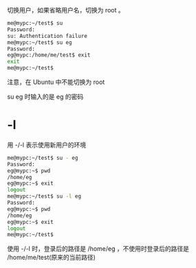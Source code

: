切换用户，如果省略用户名，切换为 root 。


```bash
me@mypc:~/test$ su
Password: 
su: Authentication failure
me@mypc:~/test$ su eg
Password: 
eg@mypc:/home/me/test$ exit
exit
me@mypc:~/test$ 
```


注意，在 Ubuntu 中不能切换为 root


su eg 时输入的是 eg 的密码


# -l
用 -/-l 表示使用新用户的环境
```bash
me@mypc:~/test$ su - eg
Password: 
eg@mypc:~$ pwd
/home/eg
eg@mypc:~$ exit
logout
me@mypc:~/test$ su -l eg
Password: 
eg@mypc:~$ pwd
/home/eg
eg@mypc:~$ exit
logout
me@mypc:~/test$ 
```


使用 -/-l 时，登录后的路径是 /home/eg ，不使用时登录后的路径是 /home/me/test(原来的当前路径)

